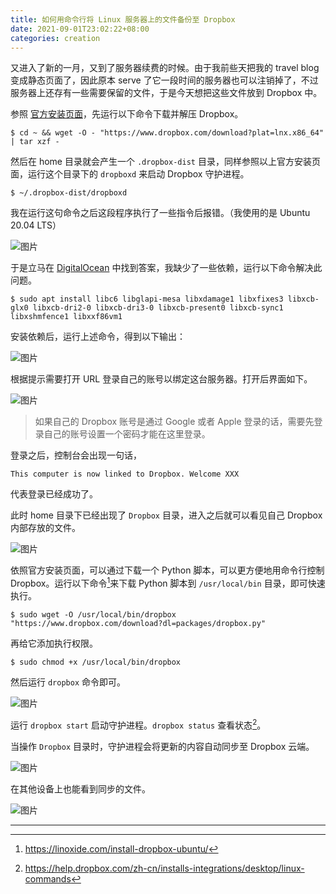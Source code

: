 ```yaml
---
title: 如何用命令行将 Linux 服务器上的文件备份至 Dropbox
date: 2021-09-01T23:02:22+08:00
categories: creation
---
```


又进入了新的一月，又到了服务器续费的时候。由于我前些天把我的 travel blog 变成静态页面了，因此原本 serve 了它一段时间的服务器也可以注销掉了，不过服务器上还存有一些需要保留的文件，于是今天想把这些文件放到 Dropbox 中。

参照 [官方安装页面](https://www.dropbox.com/install-linux)，先运行以下命令下载并解压 Dropbox。

```shell
$ cd ~ && wget -O - "https://www.dropbox.com/download?plat=lnx.x86_64" | tar xzf -
```

然后在 home 目录就会产生一个 `.dropbox-dist` 目录，同样参照以上官方安装页面，运行这个目录下的 `dropboxd` 来启动 Dropbox 守护进程。

```
$ ~/.dropbox-dist/dropboxd
```

我在运行这句命令之后这段程序执行了一些指令后报错。（我使用的是 Ubuntu 20.04 LTS）

![图片](assets/IMG_1.jpg)

于是立马在 [DigitalOcean](https://www.digitalocean.com/community/questions/how-to-configure-dropbox-on-ubuntu-20-04) 中找到答案，我缺少了一些依赖，运行以下命令解决此问题。

```shell
$ sudo apt install libc6 libglapi-mesa libxdamage1 libxfixes3 libxcb-glx0 libxcb-dri2-0 libxcb-dri3-0 libxcb-present0 libxcb-sync1 libxshmfence1 libxxf86vm1
```

安装依赖后，运行上述命令，得到以下输出：

![图片](assets/IMG_2.jpg)

根据提示需要打开 URL 登录自己的账号以绑定这台服务器。打开后界面如下。

![图片](assets/IMG_3.png)

> 如果自己的 Dropbox 账号是通过 Google 或者 Apple 登录的话，需要先登录自己的账号设置一个密码才能在这里登录。

登录之后，控制台会出现一句话，

```
This computer is now linked to Dropbox. Welcome XXX
```

代表登录已经成功了。

此时 home 目录下已经出现了 `Dropbox` 目录，进入之后就可以看见自己 Dropbox 内部存放的文件。

![图片](assets/IMG_4.jpg)

依照官方安装页面，可以通过下载一个 Python 脚本，可以更方便地用命令行控制 Dropbox。运行以下命令[^1]来下载 Python 脚本到 `/usr/local/bin` 目录，即可快速执行。

```shell
$ sudo wget -O /usr/local/bin/dropbox "https://www.dropbox.com/download?dl=packages/dropbox.py"
```

再给它添加执行权限。

```shell
$ sudo chmod +x /usr/local/bin/dropbox
```

然后运行 `dropbox` 命令即可。

![图片](assets/IMG_5.jpg)

运行 `dropbox start` 启动守护进程。`dropbox status` 查看状态[^2]。

当操作 `Dropbox` 目录时，守护进程会将更新的内容自动同步至 Dropbox 云端。

![图片](assets/IMG_6.jpg)

在其他设备上也能看到同步的文件。

![图片](assets/IMG_7.jpg)

------

[^1]: https://linoxide.com/install-dropbox-ubuntu/
[^2]: https://help.dropbox.com/zh-cn/installs-integrations/desktop/linux-commands